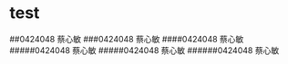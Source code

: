 # test
##0424048 蔡心敏
###0424048 蔡心敏
####0424048 蔡心敏
#####0424048 蔡心敏
#####0424048 蔡心敏
######0424048 蔡心敏

